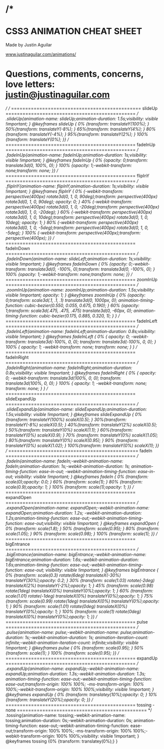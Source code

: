 /*
==============================================
CSS3 ANIMATION CHEAT SHEET
==============================================

Made by Justin Aguilar

www.justinaguilar.com/animations/

Questions, comments, concerns, love letters:
justin@justinaguilar.com
==============================================
*/
/* ============================================== slideUp ============================================== */ .slideUp{animation-name: slideUp;animation-duration: 1.5s;visibility: visible !important;			 } @keyframes slideUp { 	0% {transform: translateY(100%); 	} 	50%{transform: translateY(-8%); 	} 	65%{transform: translateY(4%); 	} 	80%{transform: translateY(-4%); 	} 	95%{transform: translateY(2%); 	}			 	100% {transform: translateY(0%); 	}} /* ============================================== fadeInUp ============================================== */ .fadeInUp{animation-name: fadeInUp;animation-duration: 1s;visibility: visible !important;			 } @keyframes fadeInUp {   0% {opacity: 0;transform: translate3d(0, 100%, 0);   }   100% {opacity: 1;-webkit-transform: none;transform: none;   }} /* ============================================== flipInY ============================================== */ .flipInY{animation-name: flipInY;animation-duration: 1s;visibility: visible !important;			 } @keyframes flipInY {   0% {-webkit-transform: perspective(400px) rotate3d(0, 1, 0, 90deg);transform: perspective(400px) rotate3d(0, 1, 0, 90deg);       opacity: 0;   }   40% {-webkit-transform: perspective(400px) rotate3d(0, 1, 0, -20deg);transform: perspective(400px) rotate3d(0, 1, 0, -20deg);   }   60% {-webkit-transform: perspective(400px) rotate3d(0, 1, 0, 10deg);transform: perspective(400px) rotate3d(0, 1, 0, 10deg);        opacity: 1;   }   80% {-webkit-transform: perspective(400px) rotate3d(0, 1, 0, -5deg);transform: perspective(400px) rotate3d(0, 1, 0, -5deg);   }   100% {-webkit-transform: perspective(400px);transform: perspective(400px);   }} /* ============================================== fadeInDown ============================================== */ .fadeInDown{animation-name: slideLeft;animation-duration: 1s;visibility: visible !important;	 } @keyframes fadeInDown {   0% {opacity: 0;-webkit-transform: translate3d(0, -100%, 0);transform: translate3d(0, -100%, 0);   }   100% {opacity: 1;-webkit-transform: none;transform: none;   }} /* ============================================== zoomInUp ============================================== */ .zoomInUp{animation-name: zoomInUp;animation-duration: 1.5s;visibility: visible !important; opacity: 1;		 } @keyframes zoomInUp {   0% {opacity: 0;transform: scale3d(.1, .1, .1) translate3d(0, 1000px, 0);      animation-timing-function: cubic-bezier(0.550, 0.055, 0.675, 0.190);   }   60% {opacity: 1;transform: scale3d(.475, .475, .475) translate3d(0, -60px, 0);       animation-timing-function: cubic-bezier(0.175, 0.885, 0.320, 1);   } } /* ============================================== fadeInLeft ============================================== */ .fadeInLeft{animation-name: fadeInLeft;animation-duration: 0.8s;visibility: visible !important;	 } @keyframes fadeInLeft {   0% {     opacity: 0;     -webkit-transform: translate3d(-100%, 0, 0);     transform: translate3d(-100%, 0, 0);   }    100% {     opacity: 1;     -webkit-transform: none;     transform: none;   } } /* ============================================== fadeInRight ============================================== */ .fadeInRight{animation-name: fadeInRight;animation-duration: 0.8s;visibility: visible !important;	 } @keyframes fadeInRight {   0% {     opacity: 0;     -webkit-transform: translate3d(100%, 0, 0);     transform: translate3d(100%, 0, 0);   }    100% {     opacity: 1;     -webkit-transform: none;     transform: none;   } } /* ============================================== slideExpandUp ============================================== */ .slideExpandUp{animation-name: slideExpandUp;animation-duration: 1.5s;visibility: visible !important;	 } @keyframes slideExpandUp { 	0% {transform: translateY(100%) scaleX(0.5); 	} 	30%{transform: translateY(-8%) scaleX(0.5); 	}	 	40%{transform: translateY(2%) scaleX(0.5); 	} 	50%{transform: translateY(0%) scaleX(1.1); 	} 	60%{transform: translateY(0%) scaleX(0.9);		 	} 	70% {transform: translateY(0%) scaleX(1.05); 	}			 	80%{transform: translateY(0%) scaleX(0.95);		 	} 	90% {transform: translateY(0%) scaleX(1.02); 	}	 	100%{transform: translateY(0%) scaleX(1);		 	}} /* ============================================== fadeIn ============================================== */ .fadeIn{animation-name: fadeIn;-webkit-animation-name: fadeIn;animation-duration: 1s;-webkit-animation-duration: 1s; animation-timing-function: ease-in-out;	-webkit-animation-timing-function: ease-in-out;	visibility: visible !important;	 } @keyframes fadeIn { 	0% {transform: scale(0);opacity: 0.0;		 	} 	60% {transform: scale(1);	 	} 	80% {transform: scale(0.9);opacity: 1;	 	}	 	100% {transform: scale(1);opacity: 1;	 	}} /* ============================================== expandOpen ============================================== */ .expandOpen{animation-name: expandOpen;-webkit-animation-name: expandOpen;animation-duration: 1.2s;	-webkit-animation-duration: 1.2s;animation-timing-function: ease-out;-webkit-animation-timing-function: ease-out;visibility: visible !important;	 } @keyframes expandOpen { 	0% {transform: scale(1.8);		 	} 	50% {transform: scale(0.95); 	}	 	80% {transform: scale(1.05); 	} 	90% {transform: scale(0.98); 	}	 	100% {transform: scale(1); 	}} /* ============================================== bigEntrance ============================================== */ .bigEntrance{animation-name: bigEntrance;-webkit-animation-name: bigEntrance;animation-duration: 1.6s;-webkit-animation-duration: 1.6s;animation-timing-function: ease-out;-webkit-animation-timing-function: ease-out;	visibility: visible !important; } @keyframes bigEntrance { 	0% {transform: scale(0.3) rotate(6deg) translateX(-30%) translateY(30%);opacity: 0.2; 	} 	30% {transform: scale(1.03) rotate(-2deg) translateX(2%) translateY(-2%);opacity: 1; 	} 	45% {transform: scale(0.98) rotate(1deg) translateX(0%) translateY(0%);opacity: 1; 	} 	60% {transform: scale(1.01) rotate(-1deg) translateX(0%) translateY(0%);opacity: 1; 	}	 	75% {transform: scale(0.99) rotate(1deg) translateX(0%) translateY(0%);opacity: 1; 	} 	90% {transform: scale(1.01) rotate(0deg) translateX(0%) translateY(0%);opacity: 1; 	}	 	100% {transform: scale(1) rotate(0deg) translateX(0%) translateY(0%);opacity: 1; 	}} /* ============================================== pulse ============================================== */ .pulse{animation-name: pulse;-webkit-animation-name: pulse;animation-duration: 1s;-webkit-animation-duration: 1s; animation-iteration-count: infinite;-webkit-animation-iteration-count: infinite;visibility: visible !important; } @keyframes pulse { 	0% {transform: scale(0.95);	 	} 	50% {transform: scale(1); 	}	 	100% {transform: scale(0.95); 	}} /* ============================================== expandUp ============================================== */ .expandUp{animation-name: expandUp;-webkit-animation-name: expandUp;animation-duration: 1.3s;-webkit-animation-duration: 1.3s; animation-timing-function: ease-out;-webkit-animation-timing-function: ease-out;transform-origin: 100% 100%; -ms-transform-origin: 100% 100%;-webkit-transform-origin: 100% 100%;visibility: visible !important; 		 } @keyframes expandUp { 	0% {transform: translatey(10%);opacity: 0; 	} 	10%{transform: translateY(20%);opacity: 0; 	}} /* ============================================== tossing - none ============================================== */ .tossing{animation-name: tossing;-webkit-animation-name: tossing;animation-duration: 0s;-webkit-animation-duration: 0s; animation-timing-function: ease-out;-webkit-animation-timing-function: ease-out;transform-origin: 100% 100%; -ms-transform-origin: 100% 100%;-webkit-transform-origin: 100% 100%;visibility: visible !important; 		 } @keyframes tossing {0% {transform: translatey(0%);} }
